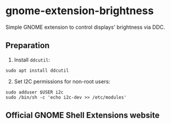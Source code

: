 # gnome-extension-brightness

Simple GNOME extension to control displays' brightness via DDC.

## Preparation

1. Install `ddcutil`: 

```shell
sudo apt install ddcutil
```

2. Set I2C permissions for non-root users: 

```shell
sudo adduser $USER i2c
sudo /bin/sh -c 'echo i2c-dev >> /etc/modules'
```

## Official GNOME Shell Extensions website

